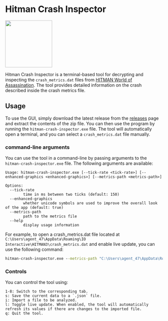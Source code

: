 # Hitman Crash Inspector
<img src="https://github.com/dafitius/hitman-crash-inspector/blob/main/assets/icon.ico" width="150" height="150">


Hitman Crash Inspector is a terminal-based tool for decrypting and inspecting the `crash_metrics.dat` files from [HITMAN World of Assassination](https://ioi.dk/hitman). The tool provides detailed information on the crash described inside the crash metrics file.

## Usage
To use the GUI, simply download the latest release from the [releases](https://github.com/dafitius/hitman-crash-inspector/releases) page and extract the contents of the zip file. You can then use the program by running the `hitman-crash-inspector.exe` file. The tool will automatically open a terminal, and you can select a `crash_metrics.dat` file manually. 

### command-line arguments
You can use the tool in a command-line by passing arguments to the `hitman-crash-inspector.exe` file. The following arguments are available:

```
Usage: hitman-crash-inspector.exe [--tick-rate <tick-rate>] [--enhanced-graphics <enhanced-graphics>] [--metrics-path <metrics-path>]

Options:
  --tick-rate       
        time in ms between two ticks (default: 150)
  --enhanced-graphics 
        whether unicode symbols are used to improve the overall look of the app (default: true)
  --metrics-path   
        path to the metrics file
  --help            
        display usage information
```
For example, to open a crash_metrics.dat file located at `C:\Users\agent_47\AppData\Roaming\IO Interactive\HITMAN3\crash_metrics.dat` and enable live update, you can use the following command:

```cmd
hitman-crash-inspector.exe --metrics-path "C:\Users\agent_47\AppData\Roaming\IO Interactive\HITMAN3\crash_metrics.dat"
```

### Controls
You can control the tool using:
```
1-8: Switch to the corresponding tab.
s: Save the current data to a `.json` file.
i: Import a file to be analyzed.
l: Toggle live update. When enabled, the tool will automatically refresh its values if there are changes to the imported file.
q: Quit the tool.
```
